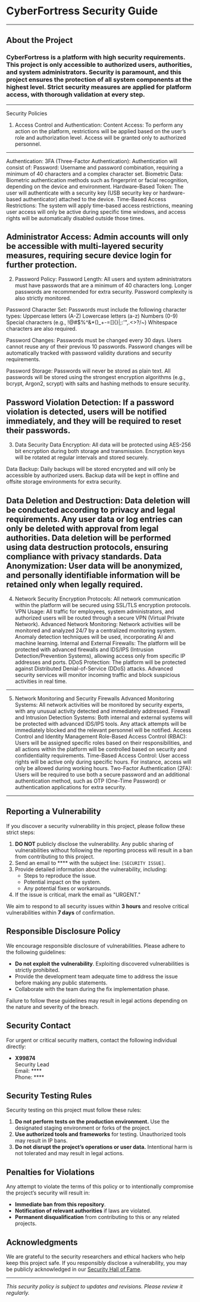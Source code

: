 # CyberFortress Security Guide
----------------------------------------
## About the Project
### CyberFortress is a platform with high security requirements. This project is only accessible to authorized users, authorities, and system administrators. Security is paramount, and this project ensures the protection of all system components at the highest level. Strict security measures are applied for platform access, with thorough validation at every step.
----------------------------------------
Security Policies
1. Access Control and Authentication:
Content Access: To perform any action on the platform, restrictions will be applied based on the user’s role and authorization level. Access will be granted only to authorized personnel.
----------------------------------------
Authentication:
3FA (Three-Factor Authentication): Authentication will consist of:
Password: Username and password combination, requiring a minimum of 40 characters and a complex character set.
Biometric Data: Biometric authentication methods such as fingerprint or facial recognition, depending on the device and environment.
Hardware-Based Token: The user will authenticate with a security key (USB security key or hardware-based authenticator) attached to the device.
Time-Based Access Restrictions: The system will apply time-based access restrictions, meaning user access will only be active during specific time windows, and access rights will be automatically disabled outside those times.

Administrator Access: Admin accounts will only be accessible with multi-layered security measures, requiring secure device login for further protection.
----------------------------------------
2. Password Policy:
Password Length: All users and system administrators must have passwords that are a minimum of 40 characters long. Longer passwords are recommended for extra security. Password complexity is also strictly monitored.

Password Character Set: Passwords must include the following character types:
Uppercase letters (A-Z)
Lowercase letters (a-z)
Numbers (0-9)
Special characters (e.g., !@#$%^&*()_+-=[]{}|;:'",.<>?/~)
Whitespace characters are also required.

Password Changes: Passwords must be changed every 30 days. Users cannot reuse any of their previous 10 passwords. Password changes will be automatically tracked with password validity durations and security requirements.

Password Storage: Passwords will never be stored as plain text. All passwords will be stored using the strongest encryption algorithms (e.g., bcrypt, Argon2, scrypt) with salts and hashing methods to ensure security.

Password Violation Detection: If a password violation is detected, users will be notified immediately, and they will be required to reset their passwords.
----------------------------------------
3. Data Security
Data Encryption:
All data will be protected using AES-256 bit encryption during both storage and transmission.
Encryption keys will be rotated at regular intervals and stored securely.

Data Backup:
Daily backups will be stored encrypted and will only be accessible by authorized users.
Backup data will be kept in offline and offsite storage environments for extra security.

Data Deletion and Destruction:
Data deletion will be conducted according to privacy and legal requirements. Any user data or log entries can only be deleted with approval from legal authorities.
Data deletion will be performed using data destruction protocols, ensuring compliance with privacy standards.
Data Anonymization: User data will be anonymized, and personally identifiable information will be retained only when legally required.
----------------------------------------
4. Network Security
Encryption Protocols: All network communication within the platform will be secured using SSL/TLS encryption protocols.
VPN Usage: All traffic for employees, system administrators, and authorized users will be routed through a secure VPN (Virtual Private Network).
Advanced Network Monitoring: Network activities will be monitored and analyzed 24/7 by a centralized monitoring system. Anomaly detection techniques will be used, incorporating AI and machine learning.
Internal and External Firewalls: The platform will be protected with advanced firewalls and IDS/IPS (Intrusion Detection/Prevention Systems), allowing access only from specific IP addresses and ports.
DDoS Protection: The platform will be protected against Distributed Denial-of-Service (DDoS) attacks. Advanced security services will monitor incoming traffic and block suspicious activities in real time.
----------------------------------------
5. Network Monitoring and Security Firewalls
Advanced Monitoring Systems: All network activities will be monitored by security experts, with any unusual activity detected and immediately addressed.
Firewall and Intrusion Detection Systems: Both internal and external systems will be protected with advanced IDS/IPS tools. Any attack attempts will be immediately blocked and the relevant personnel will be notified.
Access Control and Identity Management
Role-Based Access Control (RBAC): Users will be assigned specific roles based on their responsibilities, and all actions within the platform will be controlled based on security and confidentiality requirements.
Time-Based Access Control: User access rights will be active only during specific hours. For instance, access will only be allowed during working hours.
Two-Factor Authentication (2FA): Users will be required to use both a secure password and an additional authentication method, such as OTP (One-Time Password) or authentication applications for extra security.
----------------------------------------
## Reporting a Vulnerability

If you discover a security vulnerability in this project, please follow these strict steps:

1. **DO NOT** publicly disclose the vulnerability. Any public sharing of vulnerabilities without following the reporting process will result in a ban from contributing to this project.
2. Send an email to **** with the subject line: `[SECURITY ISSUE]`.
3. Provide detailed information about the vulnerability, including:
    - Steps to reproduce the issue.
    - Potential impact on the system.
    - Any potential fixes or workarounds.
4. If the issue is critical, mark the email as "URGENT."

We aim to respond to all security issues within **3 hours** and resolve critical vulnerabilities within **7 days** of confirmation.

## Responsible Disclosure Policy

We encourage responsible disclosure of vulnerabilities. Please adhere to the following guidelines:
- **Do not exploit the vulnerability**. Exploiting discovered vulnerabilities is strictly prohibited.
- Provide the development team adequate time to address the issue before making any public statements.
- Collaborate with the team during the fix implementation phase.

Failure to follow these guidelines may result in legal actions depending on the nature and severity of the breach.

## Security Contact
For urgent or critical security matters, contact the following individual directly:
- **X99874**  
  Security Lead  
  Email: ****  
  Phone: ****

## Security Testing Rules

Security testing on this project must follow these rules:
1. **Do not perform tests on the production environment.** Use the designated staging environment or forks of the project.
2. **Use authorized tools and frameworks** for testing. Unauthorized tools may result in IP bans.
3. **Do not disrupt the project’s operations or user data.** Intentional harm is not tolerated and may result in legal actions.

## Penalties for Violations
Any attempt to violate the terms of this policy or to intentionally compromise the project’s security will result in:
- **Immediate ban from this repository**.
- **Notification of relevant authorities** if laws are violated.
- **Permanent disqualification** from contributing to this or any related projects.

## Acknowledgments
We are grateful to the security researchers and ethical hackers who help keep this project safe. If you responsibly disclose a vulnerability, you may be publicly acknowledged in our [Security Hall of Fame](link-to-security-hall-of-fame).

---

*This security policy is subject to updates and revisions. Please review it regularly.*
